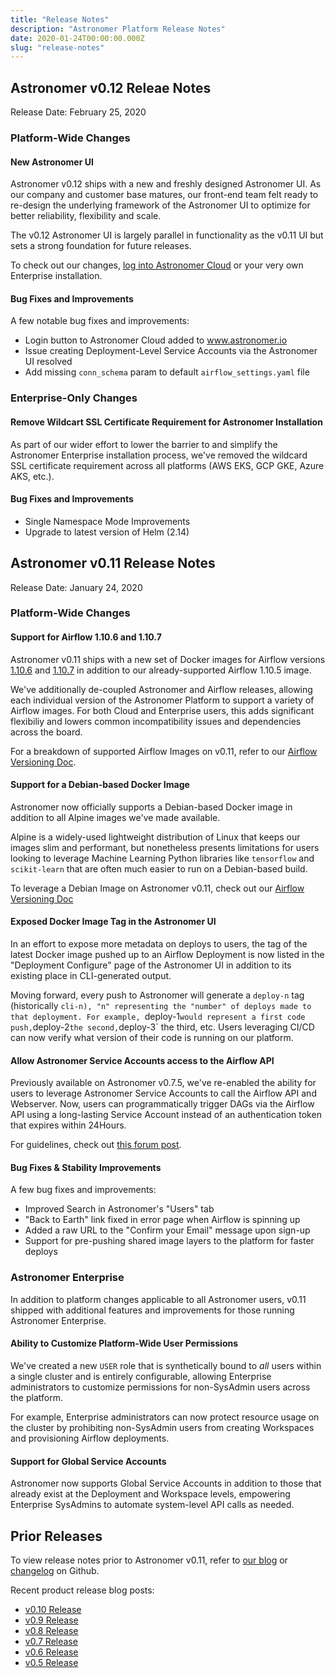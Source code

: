 ```yaml
---
title: "Release Notes"
description: "Astronomer Platform Release Notes"
date: 2020-01-24T00:00:00.000Z
slug: "release-notes"
---
```

## Astronomer v0.12 Releae Notes

Release Date: February 25, 2020

### Platform-Wide Changes

#### New Astronomer UI

Astronomer v0.12 ships with a new and freshly designed Astronomer UI. As our company and customer base matures, our front-end team felt ready to re-design the underlying framework of the Astronomer UI to optimize for better reliability, flexibility and scale.

The v0.12 Astronomer UI is largely parallel in functionality as the v0.11 UI but sets a strong foundation for future releases.

To check out our changes, [log into Astronomer Cloud](https://app.gcp0001.us-east4.astronomer.io/login) or your very own Enterprise installation.

#### Bug Fixes and Improvements

A few notable bug fixes and improvements:
- Login button to Astronomer Cloud added to www.astronomer.io
- Issue creating Deployment-Level Service Accounts via the Astronomer UI resolved
- Add missing `conn_schema` param to default `airflow_settings.yaml` file

### Enterprise-Only Changes

#### Remove Wildcart SSL Certificate Requirement for Astronomer Installation

As part of our wider effort to lower the barrier to and simplify the Astronomer Enterprise installation process, we've removed the wildcard SSL certificate requirement across all platforms (AWS EKS, GCP GKE, Azure AKS, etc.). 

#### Bug Fixes and Improvements

- Single Namespace Mode Improvements
- Upgrade to latest version of Helm (2.14)

## Astronomer v0.11 Release Notes

Release Date: January 24, 2020

### Platform-Wide Changes

#### Support for Airflow 1.10.6 and 1.10.7

Astronomer v0.11 ships with a new set of Docker images for Airflow versions [1.10.6](https://github.com/apache/airflow/releases/tag/1.10.6rc1) and [1.10.7](https://github.com/apache/airflow/releases/tag/1.10.7) in addition to our already-supported Airflow 1.10.5 image.

We've additionally de-coupled Astronomer and Airflow releases, allowing each individual version of the Astronomer Platform to support a variety of Airflow images. For both Cloud and Enterprise users, this adds significant flexibiliy and lowers common incompatibility issues and dependencies across the board.

For a breakdown of supported Airflow Images on v0.11, refer to our [Airflow Versioning Doc](https://github.com/astronomer/docs/blob/v0.11/v0.11/airflow-versioning.md).

#### Support for a Debian-based Docker Image

Astronomer now officially supports a Debian-based Docker image in addition to all Alpine images we've made available.

Alpine is a widely-used lightweight distribution of Linux that keeps our images slim and performant, but nonetheless presents limitations for users looking to leverage Machine Learning Python libraries like `tensorflow` and `scikit-learn` that are often much easier to run on a Debian-based build.

To leverage a Debian Image on Astronomer v0.11, check out our [Airflow Versioning Doc](https://github.com/astronomer/docs/blob/v0.11/v0.11/airflow-versioning.md)

#### Exposed Docker Image Tag in the Astronomer UI

In an effort to expose more metadata on deploys to users, the tag of the latest Docker image pushed up to an Airflow Deployment is now listed in the "Deployment Configure" page of the Astronomer UI in addition to its existing place in CLI-generated output.

Moving forward, every push to Astronomer will generate a `deploy-n` tag (historically `cli-n), "n" representing the "number" of deploys made to that deployment. For example, `deploy-1` would represent a first code push, `deploy-2` the second, `deploy-3` the third, etc.
Users leveraging CI/CD can now verify what version of their code is running on our platform.

#### Allow Astronomer Service Accounts access to the Airflow API

Previously available on Astronomer v0.7.5, we've re-enabled the ability for users to leverage Astronomer Service Accounts to call the Airflow API and Webserver. Now, users can programmatically trigger DAGs via the Airflow API using a long-lasting Service Account instead of an authentication token that expires within 24Hours.

For guidelines, check out [this forum post](https://forum.astronomer.io/t/can-i-use-the-airflow-rest-api-to-externally-trigger-a-dag/162).

#### Bug Fixes & Stability Improvements

A few bug fixes and improvements:
- Improved Search in Astronomer's "Users" tab
- "Back to Earth" link fixed in error page when Airflow is spinning up
- Added a raw URL to the "Confirm your Email" message upon sign-up
- Support for pre-pushing shared image layers to the platform for faster deploys

### Astronomer Enterprise

In addition to platform changes applicable to all Astronomer users, v0.11 shipped with additional features and improvements for those running Astronomer Enterprise.

#### Ability to Customize Platform-Wide User Permissions

We've created a new `USER` role that is synthetically bound to _all_ users within a single cluster and is entirely configurable, allowing Enterprise administrators to customize permissions for non-SysAdmin users across the platform.

For example, Enterprise administrators can now protect resource usage on the cluster by prohibiting non-SysAdmin users from creating Workspaces and provisioning Airflow deployments.

#### Support for Global Service Accounts

Astronomer now supports Global Service Accounts in addition to those that already exist at the Deployment and Workspace levels, empowering Enterprise SysAdmins to automate system-level API calls as needed.

## Prior Releases

To view release notes prior to Astronomer v0.11, refer to [our blog](/blog) or [changelog](https://github.com/astronomer/astronomer/blob/master/CHANGELOG.md) on Github.

Recent product release blog posts:

* [v0.10 Release](/blog/astronomer-v0-10-0-release)
* [v0.9 Release](/blog/astronomer-v0-9-0-release)
* [v0.8 Release](/blog/astronomer-v0-8-0-release)
* [v0.7 Release](/blog/astronomer-v0-7-0-release)
* [v0.6 Release](/blog/astronomer-v0-6-0-release)
* [v0.5 Release](/blog/astronomer-v0-5-0-release)